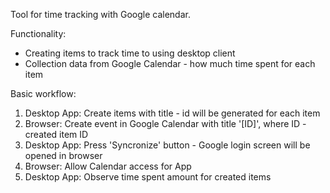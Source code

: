 Tool for time tracking with Google calendar.

Functionality:

  - Creating items to track time to using desktop client
  - Collection data from Google Calendar - how much time spent for each item

Basic workflow:
  1. Desktop App: Create items with title - id will be generated for each item
  2. Browser: Create event in Google Calendar with title '[ID]', where ID - created item ID
  3. Desktop App: Press 'Syncronize' button - Google login screen will be opened in browser
  4. Browser: Allow Calendar access for App
  5. Desktop App: Observe time spent amount for created items
